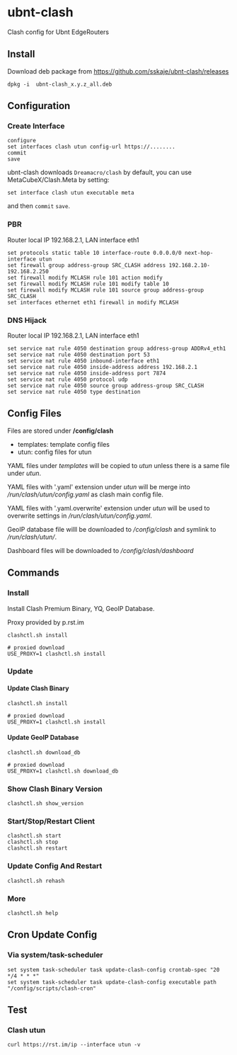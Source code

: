 # ubnt-clash

Clash config for Ubnt EdgeRouters

## Install 

Download deb package from https://github.com/sskaje/ubnt-clash/releases

```
dpkg -i  ubnt-clash_x.y.z_all.deb
```


## Configuration

### Create Interface

```
configure
set interfaces clash utun config-url https://........
commit
save

```

ubnt-clash downloads `Dreamacro/clash` by default, you can use MetaCubeX/Clash.Meta by setting: 

```
set interface clash utun executable meta
```
and then `commit` `save`.

### PBR 

Router local IP 192.168.2.1, LAN interface eth1


```
set protocols static table 10 interface-route 0.0.0.0/0 next-hop-interface utun
set firewall group address-group SRC_CLASH address 192.168.2.10-192.168.2.250
set firewall modify MCLASH rule 101 action modify
set firewall modify MCLASH rule 101 modify table 10
set firewall modify MCLASH rule 101 source group address-group SRC_CLASH
set interfaces ethernet eth1 firewall in modify MCLASH

```

### DNS Hijack
Router local IP 192.168.2.1, LAN interface eth1


```
set service nat rule 4050 destination group address-group ADDRv4_eth1
set service nat rule 4050 destination port 53
set service nat rule 4050 inbound-interface eth1
set service nat rule 4050 inside-address address 192.168.2.1
set service nat rule 4050 inside-address port 7874
set service nat rule 4050 protocol udp
set service nat rule 4050 source group address-group SRC_CLASH
set service nat rule 4050 type destination

```

## Config Files

Files are stored under **/config/clash**

* templates: template config files
* utun: config files for utun

YAML files under *templates* will be copied to *utun* unless there is a same file under *utun*.

YAML files with '.yaml' extension under *utun* will be merge into */run/clash/utun/config.yaml* as clash main config file.

YAML files with '.yaml.overwrite' extension under *utun* will be used to overwrite settings in */run/clash/utun/config.yaml*.

GeoIP database file willl be downloaded to */config/clash* and symlink to */run/clash/utun/*.

Dashboard files will be downloaded to */config/clash/dashboard*



## Commands 

### Install 

Install Clash Premium Binary, YQ, GeoIP Database.

Proxy provided by p.rst.im

```
clashctl.sh install

# proxied download
USE_PROXY=1 clashctl.sh install
```

### Update  

#### Update Clash Binary

```
clashctl.sh install

# proxied download
USE_PROXY=1 clashctl.sh install
```

#### Update GeoIP Database


```
clashctl.sh download_db

# proxied download
USE_PROXY=1 clashctl.sh download_db
```

### Show Clash Binary Version 
```
clashctl.sh show_version
```

### Start/Stop/Restart Client 

```
clashctl.sh start
clashctl.sh stop
clashctl.sh restart
```

### Update Config And Restart
```
clashctl.sh rehash
```


### More

```
clashctl.sh help
```


## Cron Update Config


### Via system/task-scheduler

```
set system task-scheduler task update-clash-config crontab-spec "20 */4 * * *"
set system task-scheduler task update-clash-config executable path "/config/scripts/clash-cron"

```

## Test 

### Clash utun

```
curl https://rst.im/ip --interface utun -v
```





